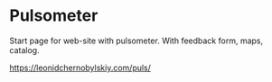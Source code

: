 # Pulsometer
 
Start page for web-site with pulsometer.
With feedback form, maps, catalog.

https://leonidchernobylskiy.com/puls/


